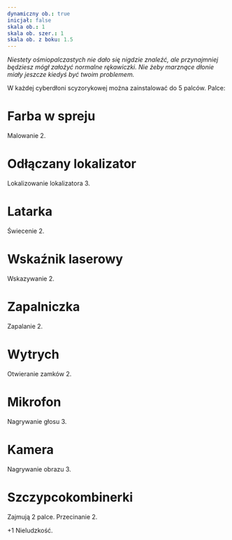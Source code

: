 ```yaml
---
dynamiczny ob.: true
inicjał: false
skala ob.: 1
skala ob. szer.: 1
skala ob. z boku: 1.5
---
```


*Niestety ośmiopalczastych nie dało się nigdzie znaleźć, ale przynajmniej będziesz mógł założyć normalne rękawiczki. Nie żeby marznące dłonie miały jeszcze kiedyś być twoim problemem.*

W każdej cyberdłoni scyzorykowej można zainstalować do 5 palców. Palce:

# Farba w spreju
Malowanie 2.

# Odłączany lokalizator
Lokalizowanie lokalizatora 3.

# Latarka
Świecenie 2.

# Wskaźnik laserowy
Wskazywanie 2.

# Zapalniczka
Zapalanie 2.

# Wytrych
Otwieranie zamków 2.

# Mikrofon
Nagrywanie głosu 3.

# Kamera
Nagrywanie obrazu 3.

# Szczypcokombinerki
Zajmują 2 palce.
Przecinanie 2.

+1 Nieludzkość.